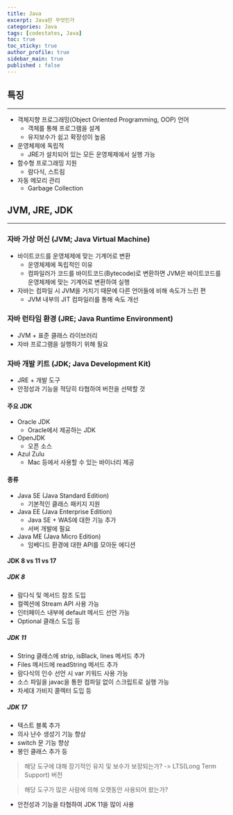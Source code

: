 ```yaml
---
title: Java
excerpt: Java란 무엇인가
categories: Java
tags: [codestates, Java]
toc: true
toc_sticky: true
author_profile: true
sidebar_main: true
published : false
---
```


## 특징
<hr>

- 객체지향 프로그래밍(Object Oriented Programming, OOP) 언어      
    - 객체를 통해 프로그램을 설계          
    - 유지보수가 쉽고 확장성이 높음       
- 운영체제에 독립적
    - JRE가 설치되어 있는 모든 운영체제에서 실행 가능
- 함수형 프로그래밍 지원
    - 람다식, 스트림
- 자동 메모리 관리
    - Garbage Collection


## JVM, JRE, JDK
<hr>

### 자바 가상 머신 (JVM; Java Virtual Machine)
- 바이트코드를 운영체제에 맞는 기계어로 변환
    - 운영체제에 독립적인 이유
    - 컴파일러가 코드를 바이트코드(Bytecode)로 변환하면 JVM은 바이트코드를 운영체제에 맞는 기계어로 변환하여 실행
- 자바는 컴파일 시 JVM을 거치기 때문에 다른 언어들에 비해 속도가 느린 편
    - JVM 내부의 JIT 컴파일러를 통해 속도 개선

### 자바 런타임 환경 (JRE; Java Runtime Environment)  
- JVM + 표준 클래스 라이브러리
- 자바 프로그램을 실행하기 위해 필요

### 자바 개발 키트 (JDK; Java Development Kit) 
- JRE + 개발 도구    
- 안정성과 기능을 적당히 타협하여 버전을 선택할 것

#### 주요 JDK

- Oracle JDK
  - Oracle에서 제공하는 JDK
- OpenJDK
  - 오픈 소스
- Azul Zulu
  - Mac 등에서 사용할 수 있는 바이너리 제공

#### 종류
- Java SE (Java Standard Edition)
  - 기본적인 클래스 패키지 지원
- Java EE (Java Enterprise Edition)
  - Java SE + WAS에 대한 기능 추가
  - 서버 개발에 필요
- Java ME (Java Micro Edition)
  - 임베디드 환경에 대한 API를 모아둔 에디션

#### JDK 8 vs 11 vs 17

##### JDK 8
- 람다식 및 메서드 참조 도입
- 컬렉션에 Stream API 사용 가능
- 인터페이스 내부에 default 메서드 선언 가능
- Optional 클래스 도입 등

##### JDK 11
- String 클래스에 strip, isBlack, lines 메서드 추가
- Files 메서드에 readString 메서드 추가
- 람다식의 인수 선언 시 var 키워드 사용 가능
- 소스 파일을 javac을 통한 컴파일 없이 스크립트로 실행 가능
- 차세대 가비지 콜렉터 도입 등

##### JDK 17
- 텍스트 블록 추가
- 의사 난수 생성기 기능 향상
- switch 문 기능 향상
- 봉인 클래스 추가 등

> 해당 도구에 대해 장기적인 유지 및 보수가 보장되는가? -> LTS(Long Term Support) 버전

> 해당 도구가 많은 사람에 의해 오랫동안 사용되어 왔는가? 

- 안전성과 기능을 타협하여 JDK 11을 많이 사용



